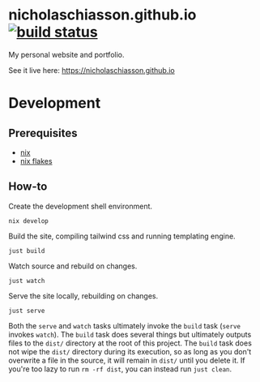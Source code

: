 # nicholaschiasson.github.io [![build status](https://github.com/nicholaschiasson/nicholaschiasson.github.io/actions/workflows/main.yml/badge.svg)](https://github.com/nicholaschiasson/nicholaschiasson.github.io/actions)

My personal website and portfolio.

See it live here: https://nicholaschiasson.github.io

# Development

## Prerequisites

- [nix](https://nixos.org/download.html)
- [nix flakes](https://nixos.wiki/wiki/Flakes#Enable_flakes)

## How-to

Create the development shell environment.

```shell
nix develop
```

Build the site, compiling tailwind css and running templating engine.

```shell
just build
```

Watch source and rebuild on changes.

```shell
just watch
```

Serve the site locally, rebuilding on changes.

```shell
just serve
```

Both the `serve` and `watch` tasks ultimately invoke the `build` task (`serve` invokes `watch`). The `build` task does several things but ultimately outputs files to the `dist/` directory at the root of this project. The `build` task does not wipe the `dist/` directory during its execution, so as long as you don't overwrite a file in the source, it will remain in `dist/` until you delete it. If you're too lazy to run `rm -rf dist`, you can instead run `just clean`.
